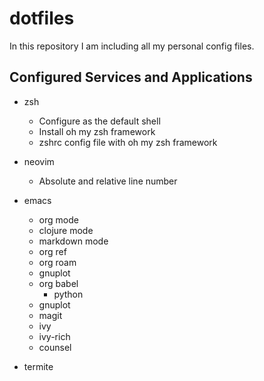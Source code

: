 # dotfiles

In this repository I am including all my personal config files.

## Configured Services and Applications

* zsh
    * Configure as the default shell
    * Install oh my zsh framework
    * zshrc config file with oh my zsh framework

* neovim
    * Absolute and relative line number

* emacs
    * org mode
    * clojure mode
    * markdown mode
    * org ref
    * org roam
    * gnuplot
    * org babel
        * python
	* gnuplot
    * magit
    * ivy
    * ivy-rich
    * counsel

* termite
